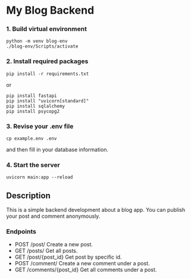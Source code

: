 # My Blog Backend

### 1. Build virtual environment
```
python -m venv blog-env
./blog-env/Scripts/activate
```
### 2. Install required packages
```
pip install -r requirements.txt
```
or
```
pip install fastapi
pip install "uvicorn[standard]"
pip install sqlalchemy
pip install psycopg2
```

### 3. Revise your .env file
```
cp example.env .env
```
and then fill in your database information.

### 4. Start the server
```
uvicorn main:app --reload
```

## Description
This is a simple backend development about a blog app. You can publish your post and comment anonymously.

### Endpoints
* POST /post/
  Create a new post.
* GET /posts/
  Get all posts.
* GET /post/{post_id}
  Get post by specific id.
* POST /comment/
  Create a new comment under a post.
* GET /comments/{post_id}
  Get all comments under a post.

